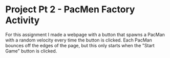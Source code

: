 # Project Pt 2 - PacMen Factory Activity
For this assignment I made a webpage with a button that spawns a PacMan with a random velocity every time the button is clicked. Each PacMan bounces off the edges of the page, but this only starts when the "Start Game" button is clicked.